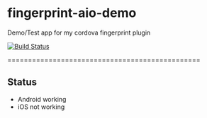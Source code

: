 # fingerprint-aio-demo
Demo/Test app for my cordova fingerprint plugin

[![Build Status](https://travis-ci.org/NiklasMerz/fingerprint-aio-demo.svg?branch=master)](https://travis-ci.org/NiklasMerz/fingerprint-aio-demo)

===============================================

## Status
* Android working
* iOS not working
